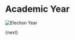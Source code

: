 # Academic Year

<img class="screenshot" alt="Election Year" src="{{url_prefix}}/assets/img/setup/academic-year.png">

{next}